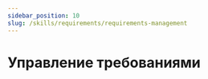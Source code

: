 ```yaml
---
sidebar_position: 10
slug: /skills/requirements/requirements-management
---
```


# Управление требованиями
